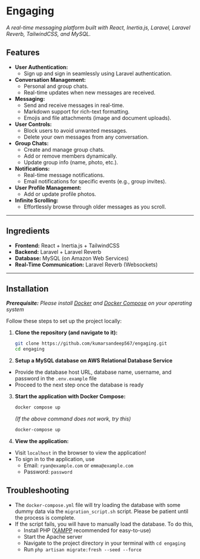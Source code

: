 # **Engaging**  
_A real-time messaging platform built with React, Inertia.js, Laravel, Laravel Reverb, TailwindCSS, and MySQL._  

## **Features**  
- **User Authentication:**  
  - Sign up and sign in seamlessly using Laravel authentication.  
- **Conversation Management:**  
  - Personal and group chats.  
  - Real-time updates when new messages are received.  
- **Messaging:**  
  - Send and receive messages in real-time.  
  - Markdown support for rich-text formatting.  
  - Emojis and file attachments (image and document uploads).  
- **User Controls:**  
  - Block users to avoid unwanted messages.  
  - Delete your own messages from any conversation.  
- **Group Chats:**  
  - Create and manage group chats.  
  - Add or remove members dynamically.  
  - Update group info (name, photo, etc.).  
- **Notifications:**  
  - Real-time message notifications.  
  - Email notifications for specific events (e.g., group invites).  
- **User Profile Management:**  
  - Add or update profile photos.  
- **Infinite Scrolling:**  
  - Effortlessly browse through older messages as you scroll.  

---

## **Ingredients**  
- **Frontend:** React + Inertia.js + TailwindCSS  
- **Backend:** Laravel + Laravel Reverb  
- **Database:** MySQL (on Amazon Web Services)
- **Real-Time Communication:** Laravel Reverb (Websockets)  

---

## **Installation**  

***Prerequisite:** Please install [Docker](https://docs.docker.com/get-started/get-docker/) and [Docker Compose](https://docs.docker.com/compose/install/) on your operating system*

Follow these steps to set up the project locally:

1. **Clone the repository (and navigate to it):**  
   ```bash
   git clone https://github.com/kumarsandeep567/engaging.git
   cd engaging
   ```

2. **Setup a MySQL database on AWS Relational Database Service**
- Provide the database host URL, database name, username, and password in the `.env.example` file
- Proceed to the next step once the database is ready

3. **Start the application with Docker Compose:**
    ```bash
   docker compose up
   ```

   *(If the above command does not work, try this)*

   ```bash
   docker-compose up
   ```

4. **View the application:**
- Visit `localhost` in the browser to view the application!
- To sign in to the application, use 
    - Email: `ryan@example.com` or `emma@example.com`
    - Password: `password`


## **Troubleshooting**  

- The `docker-compose.yml` file will try loading the database with some dummy data via the `migration_script.sh` script. Please be patient until the process is complete.
- If the script fails, you will have to manually load the database. To do this, 
    - Install PHP ([XAMPP](https://www.apachefriends.org/download.html) recommended for easy-to-use)
    - Start the Apache server
    - Navigate to the project directory in your terminal with ```cd engaging```
    - Run `php artisan migrate:fresh --seed --force`